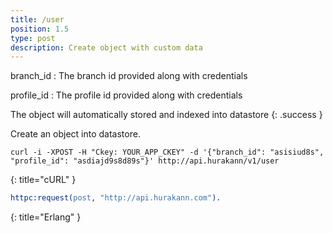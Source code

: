 ```yaml
---
title: /user
position: 1.5
type: post
description: Create object with custom data
---
```

branch_id
: The branch id provided along with credentials

profile_id
: The profile id provided along with credentials

The object will automatically stored and indexed into datastore
{: .success }

Create an object into datastore.

~~~ shell
curl -i -XPOST -H "Ckey: YOUR_APP_CKEY" -d '{"branch_id": "asisiud8s", "profile_id": "asdiajd9s8d89s"}' http://api.hurakann/v1/user
~~~
{: title="cURL" }

~~~ erlang
httpc:request(post, "http://api.hurakann.com").
~~~
{: title="Erlang" }
